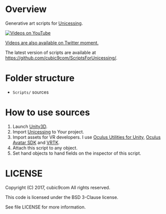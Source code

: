# Overview

Generative art scripts for [Unicessing](http://u3d.as/Dr2).

[![Videos on YouTube](http://img.youtube.com/vi/XHECZDy_ctg/0.jpg)](http://www.youtube.com/watch?v=XHECZDy_ctg)

[Videos are also available on Twitter moment.](https://twitter.com/i/moments/870596084178984960)

The latest version of scripts are available at
<https://github.com/cubic9com/ScriptsForUnicessing/>.

# Folder structure

* `Scripts/`            sources

# How to use sources

1. Launch [Unity3D](https://unity3d.com).
1. Import [Unicessing](http://u3d.as/Dr2) to Your project.
1. Import assets for VR developers. I use [Oculus Utilities for Unity](https://developer.oculus.com/downloads/package/oculus-utilities-for-unity-5/), [Oculus Avatar SDK](https://developer.oculus.com/downloads/package/oculus-avatar-sdk/) and [VRTK](https://github.com/thestonefox/VRTK).
1. Attach this script to any object.
1. Set hand objects to hand fields on the inspector of this script.


# LICENSE
Copyright (C) 2017, cubic9com All rights reserved.

This code is licensed under the BSD 3-Clause license.

See file LICENSE for more information.

